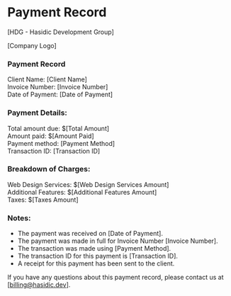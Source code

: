 # Payment Record

[HDG - Hasidic Development Group]

[Company Logo]

### Payment Record

Client Name: [Client Name]<br/>
Invoice Number: [Invoice Number]<br/>
Date of Payment: [Date of Payment]<br/>

### Payment Details:

Total amount due: $[Total Amount]<br/>
Amount paid: $[Amount Paid]<br/>
Payment method: [Payment Method]<br/>
Transaction ID: [Transaction ID]<br/>

### Breakdown of Charges:

Web Design Services: $[Web Design Services Amount]<br/>
Additional Features: $[Additional Features Amount]<br/>
Taxes: $[Taxes Amount]<br/>

### Notes:

- The payment was received on [Date of Payment].
- The payment was made in full for Invoice Number [Invoice Number].
- The transaction was made using [Payment Method].
- The transaction ID for this payment is [Transaction ID].
- A receipt for this payment has been sent to the client.

If you have any questions about this payment record, please contact us at [billing@hasidic.dev].